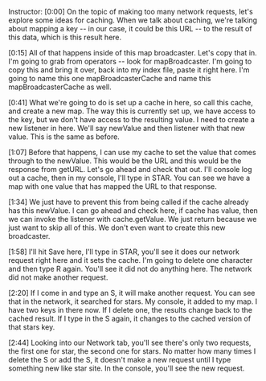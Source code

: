 Instructor: [0:00] On the topic of making too many network requests, let's explore some ideas for caching. When we talk about caching, we're talking about mapping a key -- in our case, it could be this URL -- to the result of this data, which is this result here.

[0:15] All of that happens inside of this map broadcaster. Let's copy that in. I'm going to grab from operators -- look for mapBroadcaster. I'm going to copy this and bring it over, back into my index file, paste it right here. I'm going to name this one mapBroadcasterCache and name this mapBroadcasterCache as well.

[0:41] What we're going to do is set up a cache in here, so call this cache, and create a new map. The way this is currently set up, we have access to the key, but we don't have access to the resulting value. I need to create a new listener in here. We'll say newValue and then listener with that new value. This is the same as before.

[1:07] Before that happens, I can use my cache to set the value that comes through to the newValue. This would be the URL and this would be the response from getURL. Let's go ahead and check that out. I'll console log out a cache, then in my console, I'll type in STAR. You can see we have a map with one value that has mapped the URL to that response.

[1:34] We just have to prevent this from being called if the cache already has this newValue. I can go ahead and check here, if cache has value, then we can invoke the listener with cache.getValue. We just return because we just want to skip all of this. We don't even want to create this new broadcaster.

[1:58] I'll hit Save here, I'll type in STAR, you'll see it does our network request right here and it sets the cache. I'm going to delete one character and then type R again. You'll see it did not do anything here. The network did not make another request.

[2:20] If I come in and type an S, it will make another request. You can see that in the network, it searched for stars. My console, it added to my map. I have two keys in there now. If I delete one, the results change back to the cached result. If I type in the S again, it changes to the cached version of that stars key.

[2:44] Looking into our Network tab, you'll see there's only two requests, the first one for star, the second one for stars. No matter how many times I delete the S or add the S, it doesn't make a new request until I type something new like star site. In the console, you'll see the new request.
